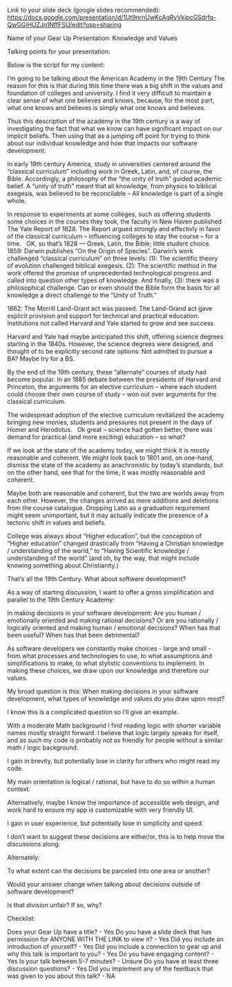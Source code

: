 Link to your slide deck (google slides recommended): https://docs.google.com/presentation/d/1Ut9nrnUwKcAgRvVkipcGSdrfq-QwGGiHUZJn1NffFSU/edit?usp=sharing

Name of your Gear Up Presentation: Knowledge and Values

Talking points for your presentation:  

Below is the script for my content:  

I’m going to be talking about the American Academy in the 19th Century
The reason for this is that during this time there was a big shift in the values and foundation of colleges and university. I find it very difficult to maintain a clear sense of what one believes and knows, because, for the most part, what one knows and believes is simply what one knows and believes.

Thus this description of the academy in the 19th century is a way of investigating the fact that what we know can have significant impact on our implicit beliefs. Then using that as a jumping off point for trying to think about our individual knowledge and how that impacts our software development.

In early 19th century America, study in universities centered around the “classical curriculum” including work in Greek, Latin, and, of course, the Bible. Accordingly, a philosophy of the “the unity of truth” guided academic belief. A “unity of truth” meant that all knowledge, from physics to biblical exegesis, was believed to be reconcilable – All knowledge is part of a single whole.

In response to experiments at some colleges, such as offering students some choices in the courses they took, the faculty in New Haven published The Yale Report of 1828. The Report argued strongly and effectivly in favor of the classical curriculum – influencing colleges to stay the course – for a time.
 
OK, so that’s 1828 — Greek, Latin, the Bible; little student choice.
 
1859: Darwin publishes “On the Origin of Species”.
Darwin’s work challenged “classical curriculum” on three levels: (1): The scientific theory of evolution challenged biblical exegesis. (2): The scientific method in the work offered the promise of unprecedented technological progress and called into question other types of knowledge. And finally, (3): there was a philosophical challenge. Can or even should the Bible form the basis for all knowledge a direct challenge to the “Unity of Truth.”

1862: The Morrill Land-Grant act was passed.
The Land-Grand act gave explicit provision and support for technical and practical education. Institutions not called Harvard and Yale started to grow and see success. 

Harvard and Yale had maybe anticipated this shift, offering science degrees starting in the 1840s. However, the science degrees were designed, and thought of to be explicitly second rate options: Not admitted to pursue a BA? Maybe try for a BS.

By the end of the 19th century, these “alternate” courses of study had become popular. In an 1885 debate between the presidents of Harvard and Princeton, the arguments for an elective curriculum – where each student could choose their own course of study – won out over arguments for the classical curriculum.

The widespread adoption of the elective curriculum revitalized the academy bringing new monies, students and pressures not present in the days of Homer and Herodotus.
 
Ok great – science had gotten better, there was demand for practical (and more exciting) education – so what?

If we look at the state of the academy today, we might think it is mostly reasonable and coherent. We might look back to 1801 and, on one-hand, dismiss the state of the academy as anachronistic by today’s standards, but on the other hand, see that for the time, it was mostly reasonable and coherent.

Maybe both are reasonable and coherent, but the two are worlds away from each other. However, the changes arrived as mere additions and deletions from the course catalogue. Dropping Latin as a graduation requirement might seem unimportant, but it may actually indicate the presence of a tectonic shift in values and beliefs.

College was always about “Higher education”, but the conception of “Higher education” changed drastically from “Having a Christian knowledge / understanding of the world,” to  “Having Scientific knowledge / understanding of the world” (and oh, by the way, that might include knowing something about Christianity.)

That’s all the 19th Century. What about software development?

As a way of starting discussion, I want to offer a gross simplification and parallel to the 19th Century Academy:

In making decisions in your software development: Are you human / emotionally oriented and making rational decisions? Or are you rationally  / logically oriented and making human / emotional decisions? When has that been useful? When has that been detrimental?

As software developers we constantly make choices - large and small - from what processes and technologies to use, to what assumptions and simplifications to make, to what stylistic conventions to implement. In making these choices, we draw upon our knowledge and therefore our values.

My broad question is this: When making decisions in your software development, what types of knowledge and values do you draw upon most?


I know this is a complicated question so I’ll give an example.

With a moderate Math background I find reading logic with shorter variable names mostly straight forward. I believe that logic largely speaks for itself, and as such my code is probably not as friendly for people without a similar math / logic background.

I gain in brevity, but potentially lose in clarity for others who might read my code.

My main orientation is logical / rational, but have to do so within a human context.

Alternatively, maybe I know the importance of accessible web design, and work hard to ensure my app is customizable with very friendly UI.

I gain in user experience, but potentially lose in simplicity and speed.


I don’t want to suggest these decisions are either/or, this is to help move the discussions along.

Alternately:

To what extent can the decisions be parceled into one area or another?

Would your answer change when talking about decisions outside of software development?

Is that division unfair? If so, why? 


Checklist:

 Does your Gear Up have a title? - Yes
 Do you have a slide deck that has permission for ANYONE WITH THE LINK to view it? - Yes
 Did you include an introduction of yourself? - Yes
 Did you include a connection to gear up and why this talk is important to you? - Yes
 Do you have engaging content? - Yes
 Is your talk between 5-7 minutes? - Unsure
 Do you have at least three discussion questions? - Yes
 Did you implement any of the feedback that was given to you about this talk? - NA
